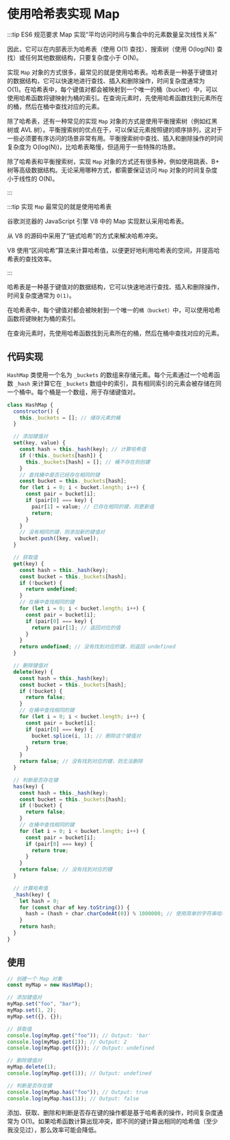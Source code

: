 # 使用哈希表实现 Map

:::tip ES6 规范要求 Map 实现“平均访问时间与集合中的元素数量呈次线性关系”

因此，它可以在内部表示为哈希表（使用 O(1) 查找）、搜索树（使用 O(log(N)) 查找）或任何其他数据结构，只要复杂度小于 O(N)。

实现 `Map` 对象的方式很多，最常见的就是使用哈希表。哈希表是一种基于键值对的数据结构，它可以快速地进行查找、插入和删除操作，时间复杂度通常为 O(1)。在哈希表中，每个键值对都会被映射到一个唯一的桶（bucket）中，可以使用哈希函数将键映射为桶的索引。在查询元素时，先使用哈希函数找到元素所在的桶，然后在桶中查找对应的元素。

除了哈希表，还有一种常见的实现 `Map` 对象的方式是使用平衡搜索树（例如红黑树或 AVL 树）。平衡搜索树的优点在于，可以保证元素按照键的顺序排列，这对于一些必须要有序访问的场景非常有用。平衡搜索树中查找、插入和删除操作的时间复杂度为 O(log(N))，比哈希表略慢，但适用于一些特殊的场景。

除了哈希表和平衡搜索树，实现 `Map` 对象的方式还有很多种，例如使用跳表、B+ 树等高级数据结构。无论采用哪种方式，都需要保证访问 `Map` 对象的时间复杂度小于线性的 O(N)。

:::

:::tip 实现 `Map` 最常见的就是使用哈希表

谷歌浏览器的 JavaScript 引擎 V8 中的 Map 实现默认采用哈希表。

从 V8 的源码中采用了“链式哈希”的方式来解决哈希冲突。

V8 使用“区间哈希”算法来计算哈希值，以便更好地利用哈希表的空间，并提高哈希表的查找效率。

:::

哈希表是一种基于键值对的数据结构，它可以快速地进行查找、插入和删除操作，时间复杂度通常为 `O(1)`。

在哈希表中，每个键值对都会被映射到一个唯一的`桶（bucket）`中，可以使用哈希函数将键映射为桶的索引。

在查询元素时，先使用哈希函数找到元素所在的桶，然后在桶中查找对应的元素。

## 代码实现

`HashMap` 类使用一个名为 `_buckets` 的数组来存储元素。每个元素通过一个哈希函数 `_hash` 来计算它在 `_buckets` 数组中的索引，具有相同索引的元素会被存储在同一个桶中。每个桶是一个数组，用于存储键值对。

```js
class HashMap {
  constructor() {
    this._buckets = []; // 储存元素的桶
  }

  // 添加键值对
  set(key, value) {
    const hash = this._hash(key); // 计算哈希值
    if (!this._buckets[hash]) {
      this._buckets[hash] = []; // 桶不存在则创建
    }
    // 查找桶中是否已经存在相同的键
    const bucket = this._buckets[hash];
    for (let i = 0; i < bucket.length; i++) {
      const pair = bucket[i];
      if (pair[0] === key) {
        pair[1] = value; // 已存在相同的键，则更新值
        return;
      }
    }
    // 没有相同的键，则添加新的键值对
    bucket.push([key, value]);
  }

  // 获取值
  get(key) {
    const hash = this._hash(key);
    const bucket = this._buckets[hash];
    if (!bucket) {
      return undefined;
    }
    // 在桶中查找相同的键
    for (let i = 0; i < bucket.length; i++) {
      const pair = bucket[i];
      if (pair[0] === key) {
        return pair[1]; // 返回对应的值
      }
    }
    return undefined; // 没有找到对应的键，则返回 undefined
  }

  // 删除键值对
  delete(key) {
    const hash = this._hash(key);
    const bucket = this._buckets[hash];
    if (!bucket) {
      return false;
    }
    // 在桶中查找相同的键
    for (let i = 0; i < bucket.length; i++) {
      const pair = bucket[i];
      if (pair[0] === key) {
        bucket.splice(i, 1); // 删除这个键值对
        return true;
      }
    }
    return false; // 没有找到对应的键，则无法删除
  }

  // 判断是否存在键
  has(key) {
    const hash = this._hash(key);
    const bucket = this._buckets[hash];
    if (!bucket) {
      return false;
    }
    // 在桶中查找相同的键
    for (let i = 0; i < bucket.length; i++) {
      const pair = bucket[i];
      if (pair[0] === key) {
        return true;
      }
    }
    return false; // 没有找到对应的键
  }

  // 计算哈希值
  _hash(key) {
    let hash = 0;
    for (const char of key.toString()) {
      hash = (hash + char.charCodeAt(0)) % 1000000; // 使用简单的字符串哈希
    }
    return hash;
  }
}
```

## 使用

```js
// 创建一个 Map 对象
const myMap = new HashMap();

// 添加键值对
myMap.set("foo", "bar");
myMap.set(1, 2);
myMap.set({}, {});

// 获取值
console.log(myMap.get("foo")); // Output: 'bar'
console.log(myMap.get(1)); // Output: 2
console.log(myMap.get({})); // Output: undefined

// 删除键值对
myMap.delete(1);
console.log(myMap.get(1)); // Output: undefined

// 判断是否存在键
console.log(myMap.has("foo")); // Output: true
console.log(myMap.has(1)); // Output: false
```

添加、获取、删除和判断是否存在键的操作都是基于哈希表的操作，时间复杂度通常为 O(1)。如果哈希函数计算出现冲突，即不同的键计算出相同的哈希值（至少我没见过），那么效率可能会降低。
